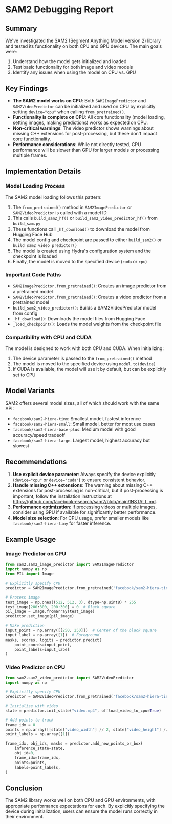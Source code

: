 # SAM2 Debugging Report

## Summary

We've investigated the SAM2 (Segment Anything Model version 2) library and tested its functionality on both CPU and GPU devices. The main goals were:
1. Understand how the model gets initialized and loaded
2. Test basic functionality for both image and video models
3. Identify any issues when using the model on CPU vs. GPU

## Key Findings

- **The SAM2 model works on CPU**: Both `SAM2ImagePredictor` and `SAM2VideoPredictor` can be initialized and used on CPU by explicitly setting `device="cpu"` when calling `from_pretrained()`.
- **Functionality is complete on CPU**: All core functionality (model loading, setting images, making predictions) works as expected on CPU.
- **Non-critical warnings**: The video predictor shows warnings about missing C++ extensions for post-processing, but these don't impact core functionality.
- **Performance considerations**: While not directly tested, CPU performance will be slower than GPU for larger models or processing multiple frames.

## Implementation Details

### Model Loading Process

The SAM2 model loading follows this pattern:
1. The `from_pretrained()` method in `SAM2ImagePredictor` or `SAM2VideoPredictor` is called with a model ID
2. This calls `build_sam2_hf()` or `build_sam2_video_predictor_hf()` from `build_sam.py`
3. These functions call `_hf_download()` to download the model from Hugging Face Hub
4. The model config and checkpoint are passed to either `build_sam2()` or `build_sam2_video_predictor()`
5. The model is created using Hydra's configuration system and the checkpoint is loaded
6. Finally, the model is moved to the specified device (`cuda` or `cpu`)

### Important Code Paths

- `SAM2ImagePredictor.from_pretrained()`: Creates an image predictor from a pretrained model
- `SAM2VideoPredictor.from_pretrained()`: Creates a video predictor from a pretrained model
- `build_sam2_video_predictor()`: Builds a SAM2VideoPredictor model from config
- `_hf_download()`: Downloads the model files from Hugging Face
- `_load_checkpoint()`: Loads the model weights from the checkpoint file

### Compatibility with CPU and CUDA

The model is designed to work with both CPU and CUDA. When initializing:
1. The device parameter is passed to the `from_pretrained()` method
2. The model is moved to the specified device using `model.to(device)`
3. If CUDA is available, the model will use it by default, but can be explicitly set to CPU

## Model Variants

SAM2 offers several model sizes, all of which should work with the same API:
- `facebook/sam2-hiera-tiny`: Smallest model, fastest inference
- `facebook/sam2-hiera-small`: Small model, better for most use cases
- `facebook/sam2-hiera-base-plus`: Medium model with good accuracy/speed tradeoff
- `facebook/sam2-hiera-large`: Largest model, highest accuracy but slowest

## Recommendations

1. **Use explicit device parameter**: Always specify the device explicitly (`device="cpu"` or `device="cuda"`) to ensure consistent behavior.
2. **Handle missing C++ extensions**: The warning about missing C++ extensions for post-processing is non-critical, but if post-processing is important, follow the installation instructions at https://github.com/facebookresearch/sam2/blob/main/INSTALL.md.
3. **Performance optimization**: If processing videos or multiple images, consider using GPU if available for significantly better performance.
4. **Model size selection**: For CPU usage, prefer smaller models like `facebook/sam2-hiera-tiny` for faster inference.

## Example Usage

### Image Predictor on CPU

```python
from sam2.sam2_image_predictor import SAM2ImagePredictor
import numpy as np
from PIL import Image

# Explicitly specify CPU
predictor = SAM2ImagePredictor.from_pretrained('facebook/sam2-hiera-tiny', device="cpu")

# Process image
test_image = np.ones((512, 512, 3), dtype=np.uint8) * 255
test_image[200:300, 200:300] = 0  # Black square
pil_image = Image.fromarray(test_image)
predictor.set_image(pil_image)

# Make prediction
input_point = np.array([[250, 250]])  # Center of the black square
input_label = np.array([1])  # Foreground
masks, scores, logits = predictor.predict(
    point_coords=input_point,
    point_labels=input_label
)
```

### Video Predictor on CPU

```python
from sam2.sam2_video_predictor import SAM2VideoPredictor
import numpy as np

# Explicitly specify CPU
predictor = SAM2VideoPredictor.from_pretrained('facebook/sam2-hiera-tiny', device="cpu")

# Initialize with video
state = predictor.init_state("video.mp4", offload_video_to_cpu=True)

# Add points to track
frame_idx = 0
points = np.array([[state["video_width"] // 2, state["video_height"] // 2]])
point_labels = np.array([1])

frame_idx, obj_ids, masks = predictor.add_new_points_or_box(
    inference_state=state,
    obj_id=0,
    frame_idx=frame_idx,
    points=points,
    labels=point_labels,
)
```

## Conclusion

The SAM2 library works well on both CPU and GPU environments, with appropriate performance expectations for each. By explicitly specifying the device during initialization, users can ensure the model runs correctly in their environment. 